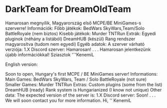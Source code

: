 # DarkTeam for DreamOldTeam
Hamarosan megnyílik, Magyarország első MCPE/BE MiniGames-s szerverre!
Információk:
Főbb játékok:
BedWars
SkyWars,Team/Solo
BattleRoyale (nem biztos)
Kisebb játékok:
Murder
TNTRun
Extrák:
Egyedi pluginok
(néhány a listából)
DreamHUB (készül)
Rang rendszer magyarosítva (tudom nem egyedi)
Egyéb adatok:
A szerver várható verziója: 1.X
Discord szerver: Hamarosan!
.
.
.
Hamarosan jelentkezünk újabb információkkal!
Sziasztok 'ˇ'KenemiL


English version:

Soon to open, Hungary's first MCPE / BE MiniGames server!
Informations:
Main Games:
BedWars
SkyWars, Team / Solo
BattleRoyale (not sure)
Smaller Games:
Murder
TNTRun
Extras:
Custom plugins
(some from the list)
DreamHUB (ready)
Rank system is Hungarianized (I know not unique)
Other data:
The expected version of the server is: 1.X
Discord server: Soon!
.
.
.
We will soon contact you for more information.
Hi, '' KenemiL
